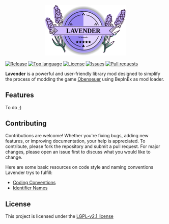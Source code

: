 <div align="center">
  <img src=".img/lavender_icon.svg" width="50%" height="auto">
</div>

[![Release](https://img.shields.io/github/v/release/leonarudo/Lavender)](https://github.com/leonarudo/Lavender/releases/latest)
[![Top language](https://img.shields.io/github/languages/top/leonarudo/Lavender)](https://github.com/leonarudo/Lavender/search?l=C%23)
[![License](https://img.shields.io/github/license/leonarudo/Lavender)](https://github.com/leonarudo/Lavender/blob/main/LICENSE)
[![Issues](https://img.shields.io/github/issues/leonarudo/Lavender)](https://github.com/leonarudo/Lavender/issues)
[![Pull requests](https://img.shields.io/github/issues-pr/leonarudo/Lavender)](https://github.com/leonarudo/Lavender/pulls)

**Lavender** is a powerful and user-friendly library mod designed to simplify the process of modding the game [Obenseuer](https://store.steampowered.com/app/951240/Obenseuer/) using BepInEx as mod loader.
 
## Features
To do ;)
 
## Contributing
Contributions are welcome! Whether you're fixing bugs, adding new features, or improving documentation, your help is appreciated. To contribute, please fork the repository and submit a pull request. For major changes, please open an issue first to discuss what you would like to change.

Here are some basic resources on code style and naming conventions Lavender trys to fulfill:
- [Coding Conventions](https://learn.microsoft.com/en-us/dotnet/csharp/fundamentals/coding-style/coding-conventions)
- [Identifier Names](https://learn.microsoft.com/en-us/dotnet/csharp/fundamentals/coding-style/identifier-names)

## License
This project is licensed under the [LGPL-v2.1 license](LICENSE)
 
